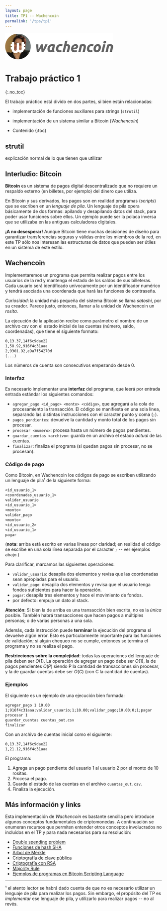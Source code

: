 ```yaml
---
layout: page
title: TP1 -- Wachencoin
permalink: '/tps/tp1'
---
```



![](tp1logo.png)

Trabajo práctico 1
================
{:.no_toc}

El trabajo práctico está divido en dos partes, si bien están relacionadas:

* implementación de funciones auxiliares para strings (`strutil`)
* implementación de un sistema similar a Bitcoin (*Wachencoin*)


* Contenido
{:toc}    

strutil
-------
explicación normal de lo que tienen que utilizar    

Interludio: Bitcoin
-------------------   
**Bitcoin** es un sistema de pagos digital descentralizado que no requiere un
respaldo externo (en billetes, por ejemplo) del dinero que utiliza.

En Bitcoin y sus derivados, los pagos son en realidad programas (*scripts*)
que se escriben en un *lenguaje de pila*.
Un lenguaje de pila opera básicamente de dos formas: apilando y desapilando
datos del stack, para poder usar funciones sobre ellos. Un ejemplo puede ser
la polaca inversa que se utilizaba en las antiguas calculadoras digitales.  

**¡A no desesperar!** Aunque Bitcoin tiene muchas decisiones de diseño
para garantizar transferencias seguras y válidas entre los miembros de
la red, en este TP sólo nos interesan las estructuras de datos que
pueden ser útiles en un sistema de este estilo.

Wachencoin
----------    

Implementaremos un programa que permita realizar pagos entre los usuarios
de la red y mantenga el estado de los saldos de sus billeteras. Cada
usuario será identificado unívocamente por un identificador numérico y tendrá
asociada una coordenada que hará las funciones de contraseña.  

*Curiosidad*: la unidad más pequeña del sistema Bitcoin se llama *satoshi*, por
su creador. Parece justo, entonces, llamar a la unidad de Wachencoin un
*rosita*.

La ejecución de la aplicación recibe como parámetro el nombre de un archivo csv 
con el estado inicial de las cuentas (número, saldo, coordenadas), que tiene el
siguiente formato:   

```
0,13.37,14f6c9dae22
1,58.92,916f4c31aaa
2,9301.92,e9a7f54270d
(...)
```

Los números de cuenta son consecutivos empezando desde 0.   

### Interfaz

Es necesario implementar una **interfaz** del programa, que leerá por entrada 
entrada estándar los siguientes comandos:       

* `agregar_pago <id_pago> <monto> <código>`, que agregará a la cola de 
procesamiento la transacción. El código se manifiesta en una sola línea, 
separando las distintas instrucciones con el caracter punto y coma (`;`). 
* `pagos_pendientes`: devuelve la cantidad y monto total de los pagos sin 
procesar. 
* `procesar <numero>`: procesa hasta un número de pagos pendientes. 
* `guardar_cuentas <archivo>`: guarda en un archivo el estado *actual* de las
cuentas. 
* `finalizar`: finaliza el programa (si quedan pagos sin procesar, no se 
procesan).

### Código de pago

Como Bitcoin, en Wachencoin los códigos de pago se escriben utilizando un 
lenguaje de pila¹ de la siguiente forma:

```
<id_usuario_1>
<coordenadas_usuario_1>
validar_usuario
<id_usuario_1>
<monto>
validar_pago
<monto>
<id_usuario_2>
<id_usuario_1>
pagar
```     

(**nota**: arriba está escrito en varias líneas por claridad; en realidad
el código se escribe en una sola línea separada por el caracter `;` -- ver
ejemplos abajo.)  

Para clarificar, marcamos las siguientes operaciones:    

* `validar_usuario`: desapila dos elementos y revisa que las coordenadas
sean apropiadas para el usuario. 
* `validar_pago`: desapila dos elementos y revisa que el usuario tenga
fondos suficientes para hacer la operación. 
* `pagar`: desapila tres elementos y hace el movimiento de fondos. 
* por defecto: empuja un dato al stack.

**Atención**: Si bien la de arriba es una transacción bien escrita, no es
la *única* posible. También habrá transacciones que hacen pagos a múltiples
personas; o de varias personas a una sola.   

Además, cada instrucción puede **terminar** la ejecución del programa si 
devuelve algún error. Esto es particularmente importante para las funciones
de validación; si algún chequeo no se cumple, entonces se termina el 
programa y no se realiza el pago.   


**Restricciones sobre la complejidad**: todas las operaciones del lenguaje de 
pila deben ser $O(1)$. La operación de agregar un pago debe ser $O(1)$, la de
pagos pendientes $O(P)$ siendo P la cantidad de transacciones sin procesar, 
y la de guardar cuentas debe ser $O(C)$ (con C la cantidad de cuentas).   


### Ejemplos

El siguiente es un ejemplo de una ejecución bien formada:

```
agregar_pago 1 10.00 1;916f4c31aaa;validar_usuario;1;10.00;validar_pago;10.00;0;1;pagar
procesar 1
guardar_cuentas cuentas_out.csv
finalizar
```

Con un archivo de cuentas inicial como el siguiente:

```
0,13.37,14f6c9dae22
1,21.12,916f4c31aaa
```

El programa:

1. Agrega un pago pendiente del usuario 1 al usuario 2 por el monto de 10
rositas.
2. Procesa el pago.
3. Guarda el estado de las cuentas en el archivo `cuentas_out.csv`.
4. Finaliza la ejecución.


Más información y links
------------------------   

Esta implementación de *Wachencoin* es bastante sencilla pero introduce 
algunos conceptos fundamentales de criptomonedas. A continuación se enumeran
recursos que permiten entender otros conceptos involucrados no incluídos en
el TP y para nada necesarios para su resolución:

* [Double spending problem](https://en.wikipedia.org/wiki/Double-spending)
* [Funciones de hash SHA](https://es.wikipedia.org/wiki/SHA-2)
* [Arbol de Merkle](https://en.wikipedia.org/wiki/Merkle_tree)
* [Criptografía de clave pública](https://www.youtube.com/watch?v=GSIDS_lvRv4)
* [Criptografía con RSA](http://pub.gajendra.net/2012/09/an_explanation_of_the_rsa_cryptosystem)
* [Majority Rule](http://hackingdistributed.com/2014/06/19/bitcoin-and-voting-power/)
* [Ejemplos de programas en Bitcoin Scripting Language](https://en.bitcoin.it/wiki/Transaction#Pay-to-PubkeyHash)   


-----

¹ el atento lector se habrá dado cuenta de que no es necesario utilizar un
lenguaje de pila para realizar los pagos. Sin embargo, el propósito del TP
es *implementar* ese lenguaje de pila, y utilizarlo para realizar pagos 
-- no al revés.
